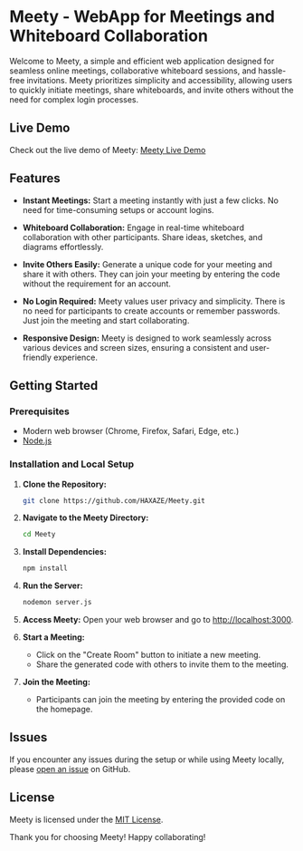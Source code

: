 # Meety - WebApp for Meetings and Whiteboard Collaboration

Welcome to Meety, a simple and efficient web application designed for seamless online meetings, collaborative whiteboard sessions, and hassle-free invitations. Meety prioritizes simplicity and accessibility, allowing users to quickly initiate meetings, share whiteboards, and invite others without the need for complex login processes.

## Live Demo

Check out the live demo of Meety: [Meety Live Demo](https://meety-6q8l.onrender.com/)

## Features

- **Instant Meetings:** Start a meeting instantly with just a few clicks. No need for time-consuming setups or account logins.

- **Whiteboard Collaboration:** Engage in real-time whiteboard collaboration with other participants. Share ideas, sketches, and diagrams effortlessly.

- **Invite Others Easily:** Generate a unique code for your meeting and share it with others. They can join your meeting by entering the code without the requirement for an account.

- **No Login Required:** Meety values user privacy and simplicity. There is no need for participants to create accounts or remember passwords. Just join the meeting and start collaborating.

- **Responsive Design:** Meety is designed to work seamlessly across various devices and screen sizes, ensuring a consistent and user-friendly experience.

## Getting Started

### Prerequisites

- Modern web browser (Chrome, Firefox, Safari, Edge, etc.)
- [Node.js](https://nodejs.org/en/)

### Installation and Local Setup

1. **Clone the Repository:**
    ```bash
    git clone https://github.com/HAXAZE/Meety.git
    ```

2. **Navigate to the Meety Directory:**
    ```bash
    cd Meety
    ```

3. **Install Dependencies:**
    ```bash
    npm install
    ```

4. **Run the Server:**
    ```bash
    nodemon server.js
    ```

5. **Access Meety:**
    Open your web browser and go to [http://localhost:3000](http://localhost:3000).

6. **Start a Meeting:**
    - Click on the "Create Room" button to initiate a new meeting.
    - Share the generated code with others to invite them to the meeting.

7. **Join the Meeting:**
    - Participants can join the meeting by entering the provided code on the homepage.

## Issues

If you encounter any issues during the setup or while using Meety locally, please [open an issue](https://github.com/HAXAZE/Meety/issues) on GitHub.

## License

Meety is licensed under the [MIT License](LICENSE).

Thank you for choosing Meety! Happy collaborating!
